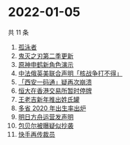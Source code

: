 # 2022-01-05

共 11 条

<!-- BEGIN ZHIHUSEARCH -->
<!-- 最后更新时间 Wed Jan 05 2022 01:21:13 GMT+0800 (China Standard Time) -->
1. [孤泳者](https://www.zhihu.com/search?q=孤泳者)
1. [鬼灭之刃第二季更新](https://www.zhihu.com/search?q=鬼灭之刃)
1. [原神申鹤新角色演示](https://www.zhihu.com/search?q=原神)
1. [中法俄英美联合声明「核战争打不得」](https://www.zhihu.com/search?q=五核武器国家发表联合声明)
1. [「西安一码通」疑再次崩溃](https://www.zhihu.com/search?q=西安一码通)
1. [恒大在香港交易所暂时停牌](https://www.zhihu.com/search?q=恒大)
1. [王老吉新年推出姓氏罐](https://www.zhihu.com/search?q=王老吉)
1. [多省 2020 年出生率出炉](https://www.zhihu.com/search?q=2020年出生率)
1. [明日方舟运营发声明](https://www.zhihu.com/search?q=明日方舟)
1. [包贝尔被曝疑似抄袭](https://www.zhihu.com/search?q=包贝尔抄袭)
1. [快手再传裁员](https://www.zhihu.com/search?q=快手裁员)
<!-- END ZHIHUSEARCH -->
